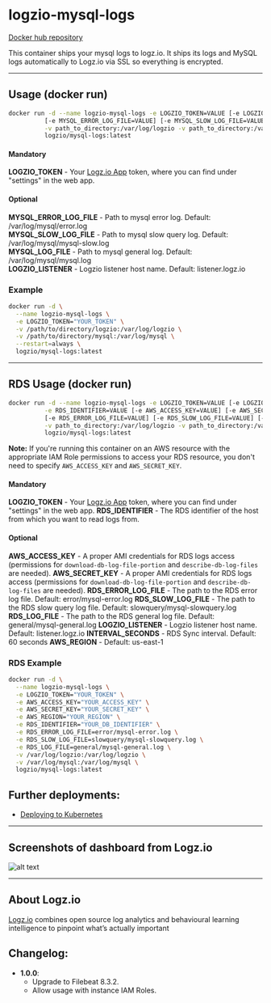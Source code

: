 logzio-mysql-logs
=========================

[Docker hub repository](https://hub.docker.com/r/logzio/mysql-logs/)

This container ships your mysql logs to logz.io.
It ships its logs and MySQL logs automatically to Logz.io via SSL so everything is encrypted.


***
## Usage (docker run)

```bash
docker run -d --name logzio-mysql-logs -e LOGZIO_TOKEN=VALUE [-e LOGZIO_LISTENER=VALUE] \
          [-e MYSQL_ERROR_LOG_FILE=VALUE] [-e MYSQL_SLOW_LOG_FILE=VALUE] [-e MYSQL_LOG_FILE=VALUE] \
          -v path_to_directory:/var/log/logzio -v path_to_directory:/var/log/mysql \
          logzio/mysql-logs:latest
```

#### Mandatory<br>
**LOGZIO_TOKEN** - Your [Logz.io App](https://app.logz.io) token, where you can find under "settings" in the web app.<br>

#### Optional<br>
**MYSQL_ERROR_LOG_FILE** - Path to mysql error log. Default: /var/log/mysql/error.log<br>
**MYSQL_SLOW_LOG_FILE** - Path to mysql slow query log. Default: /var/log/mysql/mysql-slow.log<br>
**MYSQL_LOG_FILE** - Path to mysql general log. Default: /var/log/mysql/mysql.log<br>
**LOGZIO_LISTENER** - Logzio listener host name. Default: listener.logz.io<br>


### Example
```bash
docker run -d \
  --name logzio-mysql-logs \
  -e LOGZIO_TOKEN="YOUR_TOKEN" \
  -v /path/to/directory/logzio:/var/log/logzio \
  -v /path/to/directory/mysql:/var/log/mysql \
  --restart=always \
  logzio/mysql-logs:latest
```

***
## RDS Usage (docker run)

```bash
docker run -d --name logzio-mysql-logs -e LOGZIO_TOKEN=VALUE [-e LOGZIO_LISTENER=VALUE] \
          -e RDS_IDENTIFIER=VALUE [-e AWS_ACCESS_KEY=VALUE] [-e AWS_SECRET_KEY=VALUE] [-e AWS_REGION=VALUE] \
          [-e RDS_ERROR_LOG_FILE=VALUE] [-e RDS_SLOW_LOG_FILE=VALUE] [-e RDS_LOG_FILE=VALUE] \
          -v path_to_directory:/var/log/logzio -v path_to_directory:/var/log/mysql \
          logzio/mysql-logs:latest
```

**Note:** If you're running this container on an AWS resource with the appropriate IAM Role permissions to access your RDS resource, you don't need to specify `AWS_ACCESS_KEY` and `AWS_SECRET_KEY`.

#### Mandatory

**LOGZIO_TOKEN** - Your [Logz.io App](https://app.logz.io) token, where you can find under "settings" in the web app.
**RDS_IDENTIFIER** - The RDS identifier of the host from which you want to read logs from.

#### Optional
**AWS_ACCESS_KEY** - A proper AMI credentials for RDS logs access (permissions for `download-db-log-file-portion` and `describe-db-log-files` are needed).
**AWS_SECRET_KEY** - A proper AMI credentials for RDS logs access (permissions for `download-db-log-file-portion` and `describe-db-log-files` are needed).
**RDS_ERROR_LOG_FILE** - The path to the RDS error log file. Default: error/mysql-error.log 
**RDS_SLOW_LOG_FILE** - The path to the RDS slow query log file. Default: slowquery/mysql-slowquery.log
**RDS_LOG_FILE** - The path to the RDS general log file. Default: general/mysql-general.log
**LOGZIO_LISTENER** - Logzio listener host name. Default: listener.logz.io
**INTERVAL_SECONDS** - RDS Sync interval. Default: 60 seconds
**AWS_REGION** - Default: us-east-1

### RDS Example
```bash
docker run -d \
  --name logzio-mysql-logs \
  -e LOGZIO_TOKEN="YOUR_TOKEN" \
  -e AWS_ACCESS_KEY="YOUR_ACCESS_KEY" \
  -e AWS_SECRET_KEY="YOUR_SECRET_KEY" \
  -e AWS_REGION="YOUR_REGION" \
  -e RDS_IDENTIFIER="YOUR_DB_IDENTIFIER" \
  -e RDS_ERROR_LOG_FILE=error/mysql-error.log \
  -e RDS_SLOW_LOG_FILE=slowquery/mysql-slowquery.log \
  -e RDS_LOG_FILE=general/mysql-general.log \
  -v /var/log/logzio:/var/log/logzio \
  -v /var/log/mysql:/var/log/mysql \
  logzio/mysql-logs:latest
```

## Further deployments:
- [Deploying to Kubernetes](https://github.com/logzio/logzio-mysql-logs/tree/master/k8s)

***
## Screenshots of dashboard from Logz.io
![alt text](https://images.contentful.com/50k90z6lk1k7/5M1Ayh1HxYuiY8soCgCCMc/fcaf1eb5fa28f98ec24a26fe96b222ac/mysql_monitor_dash.png?h=250& "Logz.io Dashboard")
***
## About Logz.io
[Logz.io](https://logz.io) combines open source log analytics and behavioural learning intelligence to pinpoint what’s actually important

## Changelog:
- **1.0.0**:
  - Upgrade to Filebeat 8.3.2.
  - Allow usage with instance IAM Roles.
